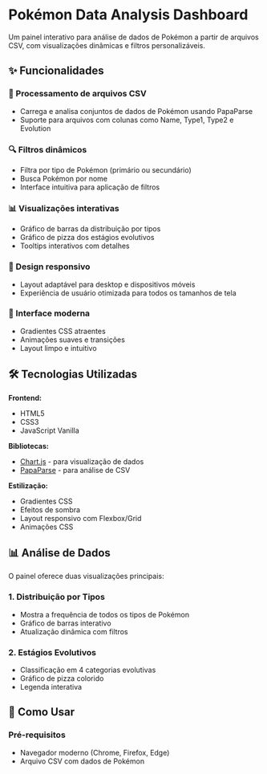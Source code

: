 # Pokémon Data Analysis Dashboard
Um painel interativo para análise de dados de Pokémon a partir de arquivos CSV, com visualizações dinâmicas e filtros personalizáveis.

## ✨ Funcionalidades

### 📂 Processamento de arquivos CSV
- Carrega e analisa conjuntos de dados de Pokémon usando PapaParse
- Suporte para arquivos com colunas como Name, Type1, Type2 e Evolution

### 🔍 Filtros dinâmicos
- Filtra por tipo de Pokémon (primário ou secundário)
- Busca Pokémon por nome
- Interface intuitiva para aplicação de filtros

### 📊 Visualizações interativas
- Gráfico de barras da distribuição por tipos
- Gráfico de pizza dos estágios evolutivos
- Tooltips interativos com detalhes

### 📱 Design responsivo
- Layout adaptável para desktop e dispositivos móveis
- Experiência de usuário otimizada para todos os tamanhos de tela

### 🎨 Interface moderna
- Gradientes CSS atraentes
- Animações suaves e transições
- Layout limpo e intuitivo

## 🛠️ Tecnologias Utilizadas

**Frontend:**
- HTML5
- CSS3
- JavaScript Vanilla

**Bibliotecas:**
- [Chart.js](https://www.chartjs.org/) - para visualização de dados
- [PapaParse](https://www.papaparse.com/) - para análise de CSV

**Estilização:**
- Gradientes CSS
- Efeitos de sombra
- Layout responsivo com Flexbox/Grid
- Animações CSS

## 📊 Análise de Dados

O painel oferece duas visualizações principais:

### 1. Distribuição por Tipos
- Mostra a frequência de todos os tipos de Pokémon
- Gráfico de barras interativo
- Atualização dinâmica com filtros

### 2. Estágios Evolutivos
- Classificação em 4 categorias evolutivas
- Gráfico de pizza colorido
- Legenda interativa

## 🚀 Como Usar

### Pré-requisitos
- Navegador moderno (Chrome, Firefox, Edge)
- Arquivo CSV com dados de Pokémon
